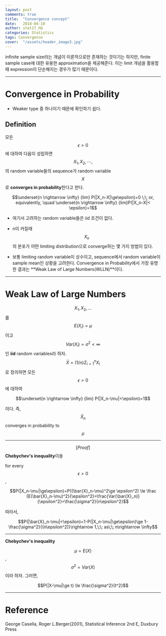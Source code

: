 ```yaml
---
layout: post
comments: true
title:  "Convergence concept"
date:   2018-04-10
author: stat17_hb
categories: Statistics
tags: Convergence
cover:  "/assets/header_image3.jpg"
---
```


infinite sample size라는 개념이 이론적으로만 존재하는 것이기는 하지만, finite sample case에 대한 유용한 approximation을 제공해준다. 이는 limit 개념을 활용할 때 expression이 단순해지는 경우가 많기 때문이다.

_ _ _

# Convergence in Probability

+ Weaker type 중 하나이기 때문에 확인하기 쉽다.

## Definition

모든 $$\epsilon > 0$$에 대하여 다음이 성립하면 $$X_1, X_2, \cdots,$$의 random variable들의 sequence가 random variable $$X$$로 **converges in probability**한다고 한다.

$$\underset{n \rightarrow \infty} {lim} P(|X_n-X|\ge\epsilon)=0 \;\; or, equivalently, \quad \underset{n \rightarrow \infty} {lim}P(|X_n-X|< \epsilon)=1$$

+ 여기서 고려하는 random variable들은 iid 조건이 없다.

+ n이 커질때 $$X_n$$의 분포가 어떤 limiting distribution으로 converge하는 몇 가지 방법이 있다.

+ 보통 limiting random variable이 상수이고, sequence에서 random variable이 sample mean인 상황을 고려한다. Convergence in Probability에서 가장 유명한 결과는 **Weak Law of Large Numbers(WLLN)**이다.

_ _ _

# Weak Law of Large Numbers

$$X_1, X_2, ...$$를 $$E(X_i)=\mu$$이고 $$Var(X_i)=\sigma^2<\infty$$인 **iid** random variables라 하자. $$\bar{X}=(1/n)\Sigma_{i=1}^n X_i$$로 정의하면 모든 $$\epsilon >0$$에 대하여

$$\underset{n \rightarrow \infty} {lim} P(|X_n-\mu|<\epsilon)=1$$

이다. 즉, $$\bar{X}_n$$ converges in probability to $$\mu$$

---

$$[Proof]$$ **Chebychev's inequality**이용   

for every $$\epsilon > 0$$,

$$P(|X_n-\mu|\ge\epsilon)=P((\bar{X}_n-\mu)^2\ge \epsilon^2) \le \frac {E(\bar{X}_n-\mu)^2}{\epsilon^2}=\frac{Var(\bar{X}_n)}{\epsilon^2}=\frac{\sigma^2}{n\epsilon^2}$$

따라서, 

$$P(|\bar{X}_n-\mu|<\epsilon)=1-P(|X_n-\mu|\ge\epsilon)\ge 1-\frac{\sigma^2}{(n\epsilon^2)}\rightarrow 1,\;\; as\;\; n\rightarrow \infty$$

_ _ _

**Chebychev's inequality**

$$\mu=E(X)$$, $$\sigma^2=Var(X)$$이라 하자. 그러면,

$$P(|X-\mu|\ge t) \le \frac{\sigma^2}{t^2}$$

_ _ _

# Reference

George Casella, Roger L.Berger(2001), Statistical Inference 2nd E, Duxbury Press